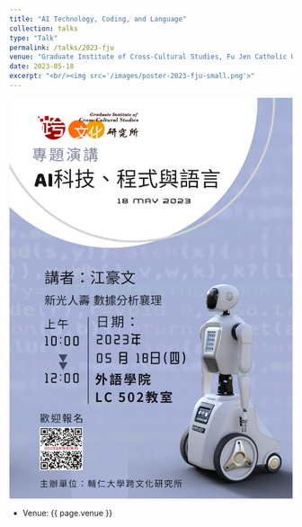 ```yaml
---
title: "AI Technology, Coding, and Language"
collection: talks
type: "Talk"
permalink: /talks/2023-fju
venue: "Graduate Institute of Cross-Cultural Studies, Fu Jen Catholic University"
date: 2023-05-18
excerpt: "<br/><img src='/images/poster-2023-fju-small.png'>"
---
```


![](/images/poster-2023-fju.png)
- Venue: {{ page.venue }}
